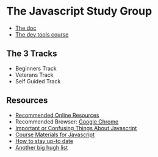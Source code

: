 The Javascript Study Group
==========================

* [The doc](https://docs.google.com/document/d/1kXK0bBBKp6zLVtq1soN5FYc1isKcjgfJR2pWo9CVUSk/edit)
* [The dev tools course](http://www.codeschool.com/courses/discover-devtools)

The 3 Tracks
------------

* Beginners Track
* Veterans Track
* Self Guided Track

Resources
---------

* [Recommended Online Resources](recommended_resources.md)
* Recommended Browser: [Google Chrome](https://www.google.com/intl/en/chrome/browser/)
* [Important or Confusing Things About Javascript](important_or_confusing.md)
* [Course Materials for Javascript](more_course_material_for_js.md)
* [How to stay up-to date](http://uptodate.frontendrescue.org/)
* [Another big hugh list](https://github.com/dypsilon/frontend-dev-bookmarks)

